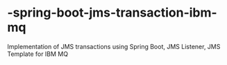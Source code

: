 # -spring-boot-jms-transaction-ibm-mq
Implementation of JMS transactions using Spring Boot, JMS Listener, JMS Template for IBM MQ
